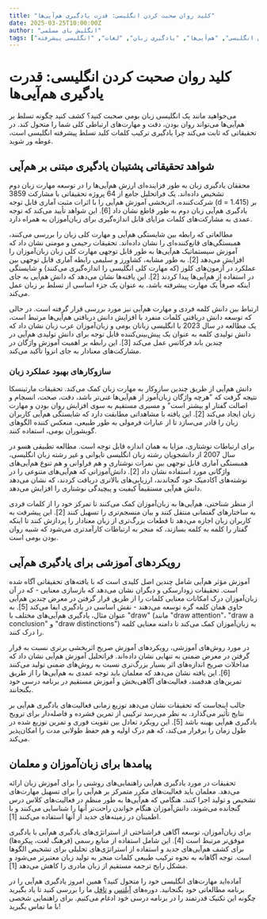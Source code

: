 ```yaml
---
title: "کلید روان صحبت کردن انگلیسی: قدرت یادگیری هم‌آیی‌ها"
date: 2025-03-25T10:00:00Z
author: "انگلیش بای مسلمی"
tags: ["روان صحبت کردن انگلیسی", "هم‌آیی‌ها", "یادگیری زبان", "لغات", "انگلیسی پیشرفته"]
---
```


# کلید روان صحبت کردن انگلیسی: قدرت یادگیری هم‌آیی‌ها

می‌خواهید مانند یک انگلیسی زبان بومی صحبت کنید؟ کشف کنید چگونه تسلط بر هم‌آیی‌ها می‌تواند روان بودن، دقت و مهارت‌های ارتباطی کلی شما را متحول کند. در تحقیقاتی که ثابت می‌کند چرا یادگیری ترکیب کلمات کلید تسلط پیشرفته انگلیسی است، غوطه ور شوید.

## شواهد تحقیقاتی پشتیبان یادگیری مبتنی بر هم‌آیی

محققان یادگیری زبان به طور فزاینده‌ای ارزش هم‌آیی‌ها را در توسعه مهارت زبان دوم تشخیص داده‌اند. یک فراتحلیل جامع از 64 پروژه تحقیقاتی با مشارکت 3859 شرکت‌کننده، اثربخشی آموزش هم‌آیی را با اثرات مثبت آماری قابل توجه (d = 1.415) بر یادگیری هم‌آیی زبان دوم به طور قاطع نشان داد [6]. این شواهد تأیید می‌کند که توجه عمدی به مشارکت‌های کلمات مزایای قابل اندازه‌گیری برای زبان‌آموزان به همراه دارد.

مطالعاتی که رابطه بین شایستگی هم‌آیی و مهارت کلی زبان را بررسی می‌کنند، همبستگی‌های قانع‌کننده‌ای را نشان داده‌اند. تحقیقات رحیمی و مومنی نشان داد که آموزش سیستماتیک هم‌آیی‌ها به طور قابل توجهی مهارت کلی زبان زبان‌آموزان را افزایش می‌دهد [2]. به طور مشابه، کشاورز و سلیمی رابطه آماری قابل توجهی بین عملکرد در آزمون‌های کلوز (که مهارت کلی انگلیسی را اندازه‌گیری می‌کنند) و شایستگی در استفاده از هم‌آیی‌ها پیدا کردند [2]. این یافته‌ها نشان می‌دهد که دانش هم‌آیی به جای اینکه صرفاً یک مهارت پیشرفته باشد، به عنوان یک جزء اساسی از تسلط بر زبان عمل می‌کند.

ارتباط بین دانش کلمه فردی و مهارت هم‌آیی نیز مورد بررسی قرار گرفته است. در حالی که توسعه دانش دریافتی کلمات منفرد با افزایش دانش دریافتی هم‌آیی‌ها مرتبط است، یک مطالعه در سال 2023 با انگلیسی زبانان بومی و زبان‌آموزان عرب زبان نشان داد که دانش تولیدی کلمه به عنوان یک پیش‌بینی‌کننده قابل توجه برای دانش تولیدی هم‌آیی در چندین باند فرکانس عمل می‌کند [3]. این رابطه بر اهمیت آموزش واژگان در مشارکت‌های معنادار به جای انزوا تأکید می‌کند.

### سازوکارهای بهبود عملکرد زبان

دانش هم‌آیی از طریق چندین سازوکار به مهارت زبان کمک می‌کند. تحقیقات مارتینسکا نتیجه گرفت که "هرچه واژگان زبان‌آموز از هم‌آیی‌ها غنی‌تر باشد، دقت، صحت، انسجام و اصالت گفتار او بیشتر است" و مسیری مستقیم به سوی افزایش روان بودن و مهارت زبان ایجاد می‌کند [2]. این یافته با مشاهداتی مطابقت دارد که شایستگی هم‌آیی کاربران زبان را قادر می‌سازد تا از عبارات فرمولی به طور طبیعی، منعکس کننده الگوهای گویشوران بومی، استفاده کنند.

برای ارتباطات نوشتاری، مزایا به همان اندازه قابل توجه است. مطالعه تطبیقی هسو در سال 2007 از دانشجویان رشته زبان انگلیسی تایوانی و غیر رشته زبان انگلیسی، همبستگی آماری قابل توجهی بین نمرات نوشتاری و هم فراوانی و هم تنوع هم‌آیی‌های واژگانی مورد استفاده نشان داد [2]. دانش‌آموزانی که هم‌آیی‌های متنوعی را در نوشته‌های آکادمیک خود گنجاندند، ارزیابی‌های بالاتری دریافت کردند، که نشان می‌دهد دانش هم‌آیی مستقیماً کیفیت و پیچیدگی نوشتاری را افزایش می‌دهد.

از منظر شناختی، هم‌آیی‌ها به زبان‌آموزان کمک می‌کنند تا تمرکز خود را از کلمات فردی به ساختارهای گفتمانی منتقل کنند و بیان منسجم‌تری را تسهیل کنند [2]. این پیشرفت به کاربران زبان اجازه می‌دهد تا قطعات بزرگ‌تری از زبان معنادار را پردازش کنند تا اینکه گفتار را کلمه به کلمه بسازند، که منجر به ارتباطات کارآمدتری می‌شود که شبیه روان بودن بومی است.

## رویکردهای آموزشی برای یادگیری هم‌آیی

آموزش مؤثر هم‌آیی شامل چندین اصل کلیدی است که با یافته‌های تحقیقاتی آگاه شده است. تحقیقات زودارسکی و دیگران نشان می‌دهد که بازسازی معنایی - که در آن زبان‌آموزان درک امکانات معنایی کلمات را از طریق قرار گرفتن در معرض چندین هم‌آیی حاوی همان کلمه گره توسعه می‌دهند - نقش اساسی در یادگیری ایفا می‌کند [5]. به عنوان مثال، یادگیری هم‌آیی‌های مختلف با "draw" (مانند "draw attention"، "draw a conclusion" و "draw distinctions") به زبان‌آموزان کمک می‌کند تا دامنه معنایی کلمه را درک کنند.

در مورد روش‌های آموزشی، رویکردهای آموزش صریح اثربخشی برتری نسبت به قرار گرفتن در معرض ضمنی به تنهایی نشان داده‌اند. فراتحلیل آموزش هم‌آیی نشان داد که مداخلات صریح اندازه‌های اثر بسیار بزرگ‌تری نسبت به روش‌های ضمنی تولید می‌کنند [6]. این یافته نشان می‌دهد که معلمان باید توجه عمدی به هم‌آیی‌ها را از طریق تمرین‌های هدفمند، فعالیت‌های آگاهی‌بخش و آموزش مستقیم در برنامه درسی خود بگنجانند.

جالب اینجاست که تحقیقات نشان می‌دهد توزیع زمانی فعالیت‌های یادگیری هم‌آیی بر نتایج تأثیر می‌گذارد. به نظر می‌رسد ترکیبی از تمرین فشرده و فاصله‌دار برای ترویج یادگیری هم‌آیی بهینه باشد [5]. این رویکرد تعادل بین تقویت فوری و تمرین توزیع شده در طول زمان را برقرار می‌کند، که هم درک اولیه و هم حفظ طولانی مدت را امکان‌پذیر می‌کند.

## پیامدها برای زبان‌آموزان و معلمان

تحقیقات در مورد یادگیری هم‌آیی راهنمایی‌های روشنی را برای آموزش زبان ارائه می‌دهد. معلمان باید فعالیت‌های مکرر متمرکز بر هم‌آیی را برای تسهیل مهارت‌های تشخیص و تولید اجرا کنند. هنگامی که هم‌آیی‌ها به طور منظم در فعالیت‌های کلاس درس گنجانده می‌شوند، دانش‌آموزان هنگام خواندن راحت‌تر آنها را شناسایی می‌کنند و با اطمینان در زمینه‌های جدید از آنها استفاده می‌کنند [1].

برای زبان‌آموزان، توسعه آگاهی فراشناختی از استراتژی‌های یادگیری هم‌آیی با یادگیری موفق‌تر مرتبط است [4]. این شامل استفاده از منابع رسمی (فرهنگ لغت، پیکره‌ها) برای کشف هم‌آیی‌های جدید و استفاده از استراتژی‌های تحلیلی برای تشخیص الگوها است. توجه آگاهانه به نحوه ترکیب طبیعی کلمات منجر به تولید زبان معتبرتر می‌شود و مشکل رایج ترجمه مستقیم از زبان مادری را کاهش می‌دهد [1].

آماده‌اید مهارت‌های انگلیسی خود را متحول کنید؟ همین امروز یادگیری هم‌آیی را در برنامه مطالعاتی خود بگنجانید. دوره‌های [آیلتس](/fa/ielts/) و [تافل](/fa/toefl/) ما را بررسی کنید تا یاد بگیرید چگونه این تکنیک قدرتمند را در برنامه درسی خود ادغام می‌کنیم. برای راهنمایی شخصی با ما تماس بگیرید!